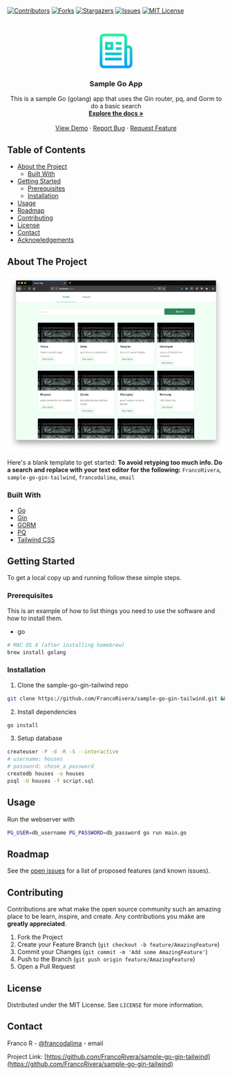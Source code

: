 <!-- PROJECT SHIELDS -->
<!--
*** I'm using markdown "reference style" links for readability.
*** Reference links are enclosed in brackets [ ] instead of parentheses ( ).
*** See the bottom of this document for the declaration of the reference variables
*** for contributors-url, forks-url, etc. This is an optional, concise syntax you may use.
*** https://www.markdownguide.org/basic-syntax/#reference-style-links
-->
[![Contributors][contributors-shield]][contributors-url]
[![Forks][forks-shield]][forks-url]
[![Stargazers][stars-shield]][stars-url]
[![Issues][issues-shield]][issues-url]
[![MIT License][license-shield]][license-url]



<!-- PROJECT LOGO -->
<br />
<p align="center">
  <a href="https://github.com/FrancoRivera/sample-go-gin-tailwind">
    <img src="assets/static/logo.png" alt="Logo" width="80" height="80">
  </a>

  <h3 align="center">Sample Go App</h3>

  <p align="center">
    This is a sample Go (golang) app that uses the Gin router, pq, and Gorm to do a basic search
    <br />
    <a href="https://github.com/FrancoRivera/sample-go-gin-tailwind"><strong>Explore the docs »</strong></a>
    <br />
    <br />
    <a href="https://github.com/FrancoRivera/sample-go-gin-tailwind">View Demo</a>
    ·
    <a href="https://github.com/FrancoRivera/sample-go-gin-tailwind/issues">Report Bug</a>
    ·
    <a href="https://github.com/FrancoRivera/sample-go-gin-tailwind/issues">Request Feature</a>
  </p>
</p>



<!-- TABLE OF CONTENTS -->
## Table of Contents

* [About the Project](#about-the-project)
  * [Built With](#built-with)
* [Getting Started](#getting-started)
  * [Prerequisites](#prerequisites)
  * [Installation](#installation)
* [Usage](#usage)
* [Roadmap](#roadmap)
* [Contributing](#contributing)
* [License](#license)
* [Contact](#contact)
* [Acknowledgements](#acknowledgements)



<!-- ABOUT THE PROJECT -->
## About The Project

[![Sample Go Gin Tailwind Screenshot][product-screenshot]](https://example.com)

Here's a blank template to get started:
**To avoid retyping too much info. Do a search and replace with your text editor for the following:**
`FrancoRivera`, `sample-go-gin-tailwind`, `francodalima`, `email`


### Built With

* [Go]()
* [Gin]()
* [GORM]()
* [PQ]()
* [Tailwind CSS]()


<!-- GETTING STARTED -->
## Getting Started

To get a local copy up and running follow these simple steps.

### Prerequisites

This is an example of how to list things you need to use the software and how to install them.
* go
```sh
# MAC OS X (after installing homebrew)
brew install golang
```

### Installation

1. Clone the sample-go-gin-tailwind repo
```sh
git clone https://github.com/FrancoRivera/sample-go-gin-tailwind.git && cd sample-go-gin-tailwind
```
2. Install dependencies
```sh
go install
```

3. Setup database
```sh
createuser -P -d -R -S --interactive
# username: houses
# password: chose_a_password
createdb houses -o houses
psql -U houses -f script.sql
```

<!-- USAGE EXAMPLES -->
## Usage

Run the webserver with

```sh
PG_USER=db_username PG_PASSWORD=db_password go run main.go
```



<!-- ROADMAP -->
## Roadmap

See the [open issues](https://github.com/FrancoRivera/sample-go-gin-tailwind/issues) for a list of proposed features (and known issues).



<!-- CONTRIBUTING -->
## Contributing

Contributions are what make the open source community such an amazing place to be learn, inspire, and create. Any contributions you make are **greatly appreciated**.

1. Fork the Project
2. Create your Feature Branch (`git checkout -b feature/AmazingFeature`)
3. Commit your Changes (`git commit -m 'Add some AmazingFeature'`)
4. Push to the Branch (`git push origin feature/AmazingFeature`)
5. Open a Pull Request



<!-- LICENSE -->
## License

Distributed under the MIT License. See `LICENSE` for more information.



<!-- CONTACT -->
## Contact

Franco R - [@francodalima](https://twitter.com/francodalima) - email

Project Link: [https://github.com/FrancoRivera/sample-go-gin-tailwind](https://github.com/FrancoRivera/sample-go-gin-tailwind)



<!-- ACKNOWLEDGEMENTS -->
<!-- ## Acknowledgements -->

<!-- * [Me]() -->



<!-- MARKDOWN LINKS & IMAGES -->
<!-- https://www.markdownguide.org/basic-syntax/#reference-style-links -->
[contributors-shield]: https://img.shields.io/github/contributors/FrancoRivera/sample-go-gin-tailwind.svg?style=flat-square
[contributors-url]: https://github.com/FrancoRivera/sample-go-gin-tailwind/graphs/contributors
[forks-shield]: https://img.shields.io/github/forks/FrancoRivera/sample-go-gin-tailwind.svg?style=flat-square
[forks-url]: https://github.com/FrancoRivera/sample-go-gin-tailwind/network/members
[stars-shield]: https://img.shields.io/github/stars/FrancoRivera/sample-go-gin-tailwind.svg?style=flat-square
[stars-url]: https://github.com/FrancoRivera/sample-go-gin-tailwind/stargazers
[issues-shield]: https://img.shields.io/github/issues/FrancoRivera/sample-go-gin-tailwind.svg?style=flat-square
[issues-url]: https://github.com/FrancoRivera/sample-go-gin-tailwind/issues
[license-shield]: https://img.shields.io/github/license/FrancoRivera/sample-go-gin-tailwind.svg?style=flat-square
[license-url]: https://github.com/FrancoRivera/sample-go-gin-tailwind/blob/master/LICENSE.txt
[product-screenshot]: assets/static/screenshot.png
